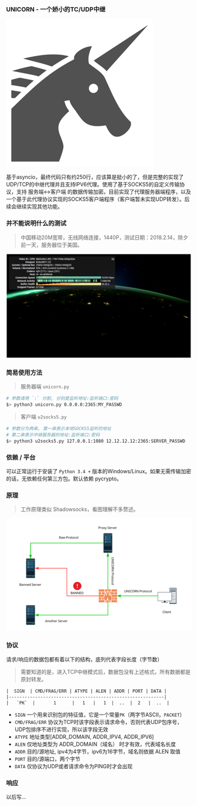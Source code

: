 
### UNICORN - 一个娇小的TC/UDP中继

![](svg/unicorn.svg)

基于asyncio，最终代码只有约250行，应该算是挺小的了，但是完整的实现了UDP/TCP的中继代理并且支持IPV6代理。使用了基于SOCKS5的自定义传输协议，支持 服务端<->客户端 的数据传输加密。目前实现了代理服务器端程序，以及一个基于此代理协议实现的SOCKS5客户端程序（客户端暂未实现UDP转发）。后续会继续实现其他功能。

### 并不能说明什么的测试
> 中国移动20M宽带，无线网络连接，1440P，测试日期：2018.2.14，除夕前一天，服务器位于美国。

![](20M_ChinaMobile.PNG)

### 简易使用方法
> 服务器端 `unicorn.py`
```bash
# 参数请用 `:` 分割, 分别是监听地址:监听端口:密码
$> python3 unicorn.py 0.0.0.0:2365:MY_PASSWD
```
> 客户端 `u2socks5.py`
```bash
# 参数分为两串, 第一串表示本地SOCKS5监听的地址
# 第二串表示中继服务器的地址:监听端口:密码
$> python3 u2socks5.py 127.0.0.1:1080 12.12.12.12:2365:SERVER_PASSWD
```

### 依赖 / 平台
可以正常运行于安装了 `Python 3.4 +` 版本的Windows/Linux。如果无需传输加密的话，无依赖任何第三方包。默认依赖 pycrypto。

### 原理

> 工作原理类似 Shadowsocks，看图理解不多赘述。

![](svg/howto.svg)

### 协议

 请求/响应的数据包都有着以下的结构，底列代表字段长度（字节数）

 > 需要知道的是，进入TCP中继模式后，数据包没有上述格式，所有数据都是原封转发。

    |  SIGN  | CMD/FRAG/ERR | ATYPE | ALEN | ADDR | PORT | DATA |
    |-----------------------------------------------------------|
    |   `PK`  |       1      |   1   |   1  |  ..  |  2   |  ..  |

  * `SIGN` 一个用来识别包的特征值，它是一个常量`PK`（两字节ASCII，`PACKET`）
  * `CMD/FRAG/ERR` 协议为TCP时该字段表示请求命令，否则代表UDP包序号，UDP包排序不进行实现，所以该字段无效
  * `ATYPE` 地址类型[ADDR_DOMAIN, ADDR_IPV4, ADDR_IPV6]
  * `ALEN` 仅地址类型为 ADDR_DOMAIN（域名） 时才有效，代表域名长度
  * `ADDR` 目的/源地址, ipv4为4字节，ipv6为16字节，域名则依据 ALEN 取值
  * `PORT` 目的/源端口，两个字节
  * `DATA` 仅协议为UDP或者请求命令为PING时才会出现

### 响应
以后写...
